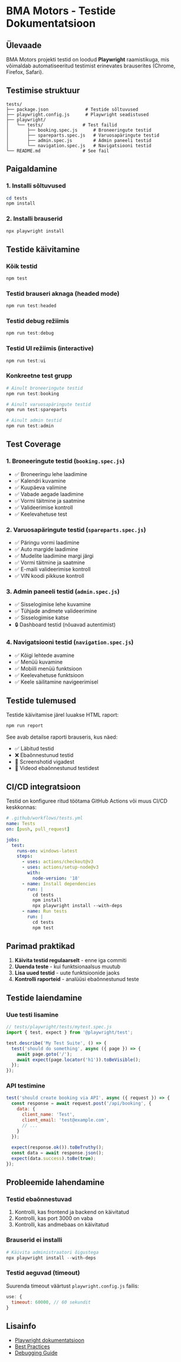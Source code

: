 # BMA Motors - Testide Dokumentatsioon

## Ülevaade

BMA Motors projekti testid on loodud **Playwright** raamistikuga, mis võimaldab automatiseeritud testimist erinevates brauserites (Chrome, Firefox, Safari).

## Testimise struktuur

```
tests/
├── package.json              # Testide sõltuvused
├── playwright.config.js      # Playwright seadistused
├── playwright/
│   └── tests/               # Test failid
│       ├── booking.spec.js      # Broneeringute testid
│       ├── spareparts.spec.js   # Varuosapäringute testid
│       ├── admin.spec.js        # Admin paneeli testid
│       └── navigation.spec.js   # Navigatsiooni testid
└── README.md                # See fail
```

## Paigaldamine

### 1. Installi sõltuvused

```powershell
cd tests
npm install
```

### 2. Installi brauserid

```powershell
npx playwright install
```

## Testide käivitamine

### Kõik testid

```powershell
npm test
```

### Testid brauseri aknaga (headed mode)

```powershell
npm run test:headed
```

### Testid debug režiimis

```powershell
npm run test:debug
```

### Testid UI režiimis (interactive)

```powershell
npm run test:ui
```

### Konkreetne test grupp

```powershell
# Ainult broneeringute testid
npm run test:booking

# Ainult varuosapäringute testid
npm run test:spareparts

# Ainult admin testid
npm run test:admin
```

## Test Coverage

### 1. Broneeringute testid (`booking.spec.js`)

- ✅ Broneeringu lehe laadimine
- ✅ Kalendri kuvamine
- ✅ Kuupäeva valimine
- ✅ Vabade aegade laadimine
- ✅ Vormi täitmine ja saatmine
- ✅ Valideerimise kontroll
- ✅ Keelevahetuse test

### 2. Varuosapäringute testid (`spareparts.spec.js`)

- ✅ Päringu vormi laadimine
- ✅ Auto margide laadimine
- ✅ Mudelite laadimine margi järgi
- ✅ Vormi täitmine ja saatmine
- ✅ E-maili valideerimise kontroll
- ✅ VIN koodi pikkuse kontroll

### 3. Admin paneeli testid (`admin.spec.js`)

- ✅ Sisselogimise lehe kuvamine
- ✅ Tühjade andmete valideerimine
- ✅ Sisselogimise katse
- 🔒 Dashboard testid (nõuavad autentimist)

### 4. Navigatsiooni testid (`navigation.spec.js`)

- ✅ Kõigi lehtede avamine
- ✅ Menüü kuvamine
- ✅ Mobiili menüü funktsioon
- ✅ Keelevahetuse funktsioon
- ✅ Keele säilitamine navigeerimisel

## Testide tulemused

Testide käivitamise järel luuakse HTML raport:

```powershell
npm run report
```

See avab detailse raporti brauseris, kus näed:
- ✅ Läbitud testid
- ❌ Ebaõnnestunud testid
- 📸 Screenshotid vigadest
- 🎥 Videod ebaõnnestunud testidest

## CI/CD integratsioon

Testid on konfiguree ritud töötama GitHub Actions või muus CI/CD keskkonnas:

```yaml
# .github/workflows/tests.yml
name: Tests
on: [push, pull_request]

jobs:
  test:
    runs-on: windows-latest
    steps:
      - uses: actions/checkout@v3
      - uses: actions/setup-node@v3
        with:
          node-version: '18'
      - name: Install dependencies
        run: |
          cd tests
          npm install
          npx playwright install --with-deps
      - name: Run tests
        run: |
          cd tests
          npm test
```

## Parimad praktikad

1. **Käivita testid regulaarselt** - enne iga commiti
2. **Uuenda teste** - kui funktsionaalsus muutub
3. **Lisa uued testid** - uute funktsioonide jaoks
4. **Kontrolli raporteid** - analüüsi ebaõnnestunud teste

## Testide laiendamine

### Uue testi lisamine

```javascript
// tests/playwright/tests/mytest.spec.js
import { test, expect } from '@playwright/test';

test.describe('My Test Suite', () => {
  test('should do something', async ({ page }) => {
    await page.goto('/');
    await expect(page.locator('h1')).toBeVisible();
  });
});
```

### API testimine

```javascript
test('should create booking via API', async ({ request }) => {
  const response = await request.post('/api/booking', {
    data: {
      client_name: 'Test',
      client_email: 'test@example.com',
      // ...
    }
  });
  
  expect(response.ok()).toBeTruthy();
  const data = await response.json();
  expect(data.success).toBe(true);
});
```

## Probleemide lahendamine

### Testid ebaõnnestuvad

1. Kontrolli, kas frontend ja backend on käivitatud
2. Kontrolli, kas port 3000 on vaba
3. Kontrolli, kas andmebaas on käivitatud

### Brauserid ei installi

```powershell
# Käivita administraatori õigustega
npx playwright install --with-deps
```

### Testid aeguvad (timeout)

Suurenda timeout väärtust `playwright.config.js` failis:

```javascript
use: {
  timeout: 60000, // 60 sekundit
}
```

## Lisainfo

- [Playwright dokumentatsioon](https://playwright.dev)
- [Best Practices](https://playwright.dev/docs/best-practices)
- [Debugging Guide](https://playwright.dev/docs/debug)
